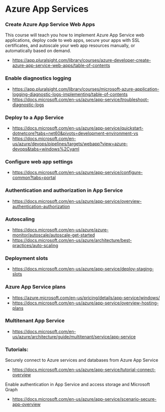 # Azure App Services


### Create Azure App Service Web Apps
This course will teach you how to implement Azure App Service web applications, deploy code to web apps, secure your apps with SSL certificates, 
and autoscale your web app resources manually, or automatically based on demand.
- https://app.pluralsight.com/library/courses/azure-developer-create-azure-app-service-web-apps/table-of-contents

### Enable diagnostics logging
- https://app.pluralsight.com/library/courses/microsoft-azure-application-logging-diagnostic-logs-implementing/table-of-contents
- https://docs.microsoft.com/en-us/azure/app-service/troubleshoot-diagnostic-logs

### Deploy to a App Service
- https://docs.microsoft.com/en-us/azure/app-service/quickstart-dotnetcore?tabs=net60&pivots=development-environment-vs
- https://docs.microsoft.com/en-us/azure/devops/pipelines/targets/webapp?view=azure-devops&tabs=windows%2Cyaml

### Configure web app settings 
- https://docs.microsoft.com/en-us/azure/app-service/configure-common?tabs=portal


### Authentication and authorization in App Service
- https://docs.microsoft.com/en-us/azure/app-service/overview-authentication-authorization


### Autoscaling
- https://docs.microsoft.com/en-us/azure/azure-monitor/autoscale/autoscale-get-started
- https://docs.microsoft.com/en-us/azure/architecture/best-practices/auto-scaling


### Deployment slots
- https://docs.microsoft.com/en-us/azure/app-service/deploy-staging-slots


### Azure App Service plans
- https://azure.microsoft.com/en-us/pricing/details/app-service/windows/
- https://docs.microsoft.com/en-us/azure/app-service/overview-hosting-plans


### Multitenant App Service
- https://docs.microsoft.com/en-us/azure/architecture/guide/multitenant/service/app-service


### Tutorials: 
Securely connect to Azure services and databases from Azure App Service
- https://docs.microsoft.com/en-us/azure/app-service/tutorial-connect-overview

Enable authentication in App Service and access storage and Microsoft Graph
- https://docs.microsoft.com/en-us/azure/app-service/scenario-secure-app-overview
